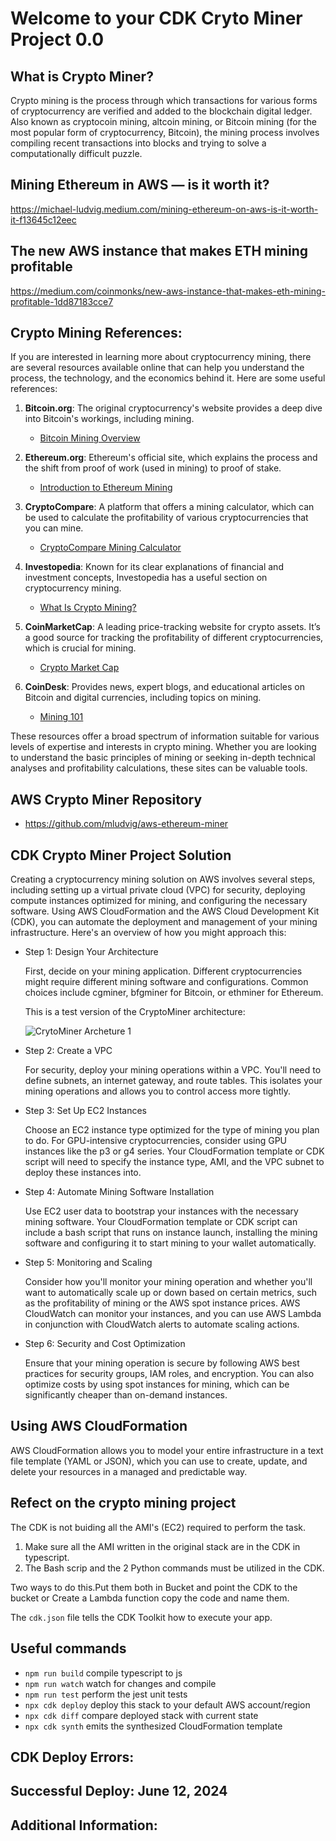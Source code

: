 # Welcome to your CDK Cryto Miner Project 0.0

## What is Crypto Miner?
Crypto mining is the process through which transactions for various forms of cryptocurrency are verified and added to the blockchain digital ledger. Also known as cryptocoin mining, altcoin mining, or Bitcoin mining (for the most popular form of cryptocurrency, Bitcoin), the mining process involves compiling recent transactions into blocks and trying to solve a computationally difficult puzzle.

## Mining Ethereum in AWS — is it worth it?
https://michael-ludvig.medium.com/mining-ethereum-on-aws-is-it-worth-it-f13645c12eec

## The new AWS instance that makes ETH mining profitable
https://medium.com/coinmonks/new-aws-instance-that-makes-eth-mining-profitable-1dd87183cce7

## Crypto Mining References:

If you are interested in learning more about cryptocurrency mining, there are several resources available online that can help you understand the process, the technology, and the economics behind it. Here are some useful references:



1. **Bitcoin.org**: The original cryptocurrency's website provides a deep dive into Bitcoin's workings, including mining.
   - [Bitcoin Mining Overview](https://bitcoin.org/en/how-it-works#mining)

2. **Ethereum.org**: Ethereum's official site, which explains the process and the shift from proof of work (used in mining) to proof of stake.
   - [Introduction to Ethereum Mining](https://ethereum.org/en/developers/docs/consensus-mechanisms/pow/)

3. **CryptoCompare**: A platform that offers a mining calculator, which can be used to calculate the profitability of various cryptocurrencies that you can mine.
   - [CryptoCompare Mining Calculator](https://www.cryptocompare.com/mining/calculator/)

4. **Investopedia**: Known for its clear explanations of financial and investment concepts, Investopedia has a useful section on cryptocurrency mining.
   - [What Is Crypto Mining?](https://www.investopedia.com/terms/c/cryptocurrency-mining.asp)

5. **CoinMarketCap**: A leading price-tracking website for crypto assets. It’s a good source for tracking the profitability of different cryptocurrencies, which is crucial for mining.
   - [Crypto Market Cap](https://coinmarketcap.com/)

6. **CoinDesk**: Provides news, expert blogs, and educational articles on Bitcoin and digital currencies, including topics on mining.
   - [Mining 101](https://www.coindesk.com/learn/bitcoin-101/what-is-bitcoin-mining/)

These resources offer a broad spectrum of information suitable for various levels of expertise and interests in crypto mining. Whether you are looking to understand the basic principles of mining or seeking in-depth technical analyses and profitability calculations, these sites can be valuable tools.

## AWS Crypto Miner Repository
- https://github.com/mludvig/aws-ethereum-miner

## CDK Crypto Miner Project Solution
 Creating a cryptocurrency mining solution on AWS involves several steps, including setting up a virtual private cloud (VPC) for security, deploying compute instances optimized for mining, and configuring the necessary software. Using AWS CloudFormation and the AWS Cloud Development Kit (CDK), you can automate the deployment and management of your mining infrastructure. Here's an overview of how you might approach this:

- Step 1: Design Your Architecture

    First, decide on your mining application. Different cryptocurrencies might require different mining software and configurations. Common choices include cgminer, bfgminer for Bitcoin, or ethminer for Ethereum.

    This is a test version of the CryptoMiner architecture:

    ![CrytoMiner Archeture 1](/images/ArchectureCryptoMiner.png)

- Step 2: Create a VPC

    For security, deploy your mining operations within a VPC. You'll need to define subnets, an internet gateway, and route tables. This isolates your mining operations and allows you to control access more tightly.

- Step 3: Set Up EC2 Instances

    Choose an EC2 instance type optimized for the type of mining you plan to do. For GPU-intensive cryptocurrencies, consider using GPU instances like the p3 or g4 series. Your CloudFormation template or CDK script will need to specify the instance type, AMI, and the VPC subnet to deploy these instances into.

- Step 4: Automate Mining Software Installation

    Use EC2 user data to bootstrap your instances with the necessary mining software. Your CloudFormation template or CDK script can include a bash script that runs on instance launch, installing the mining software and configuring it to start mining to your wallet automatically.

- Step 5: Monitoring and Scaling

    Consider how you'll monitor your mining operation and whether you'll want to automatically scale up or down based on certain metrics, such as the profitability of mining or the AWS spot instance prices. AWS CloudWatch can monitor your instances, and you can use AWS Lambda in conjunction with CloudWatch alerts to automate scaling actions.

- Step 6: Security and Cost Optimization

    Ensure that your mining operation is secure by following AWS best practices for security groups, IAM roles, and encryption. You can also optimize costs by using spot instances for mining, which can be significantly cheaper than on-demand instances. 

## Using AWS CloudFormation

AWS CloudFormation allows you to model your entire infrastructure in a text file template (YAML or JSON), which you can use to create, update, and delete your resources in a managed and predictable way.

## Refect on the crypto mining project

 The CDK is not buiding all the AMI's (EC2) required to perform the task.
      
 1.  Make sure all the AMI written in the original stack are in the CDK in typescript.    
 2.  The Bash scrip and the 2 Python commands must be utilized in the CDK.    
 
 Two ways to do this.Put them both in Bucket and point the CDK to the bucket or Create a Lambda function copy the code and name them.

The `cdk.json` file tells the CDK Toolkit how to execute your app.

## Useful commands

* `npm run build`   compile typescript to js
* `npm run watch`   watch for changes and compile
* `npm run test`    perform the jest unit tests
* `npx cdk deploy`  deploy this stack to your default AWS account/region
* `npx cdk diff`    compare deployed stack with current state
* `npx cdk synth`   emits the synthesized CloudFormation template


## CDK Deploy Errors:

## Successful Deploy: June 12, 2024

## Additional Information:
